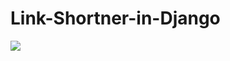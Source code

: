 # Link-Shortner-in-Django
![](https://github.com/AbdulJabbar64/Link-Shortner-in-Django/blob/main/images/shortner.PNG)
